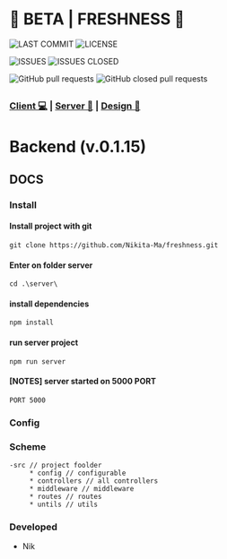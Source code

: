 # 🧨 BETA | FRESHNESS  🎣

![LAST COMMIT](https://img.shields.io/github/last-commit/Nikita-Ma/freshness/dev?style=for-the-badge)
![LICENSE](https://img.shields.io/npm/l/freshness?style=for-the-badge)

![ISSUES](https://img.shields.io/github/issues/NIkita-Ma/freshness?style=for-the-badge)
![ISSUES CLOSED](https://img.shields.io/github/issues-closed/Nikita-Ma/freshness?style=for-the-badge)

![GitHub pull requests](https://img.shields.io/github/issues-pr/Nikita-Ma/freshness?style=for-the-badge)
![GitHub closed pull requests](https://img.shields.io/github/issues-pr-closed-raw/Nikita-Ma/freshness?style=for-the-badge)

## <place on img>

### [Client 💻](https://github.com/Nikita-Ma/freshness/tree/dev/client) | [Server 💾](https://github.com/Nikita-Ma/freshness/tree/dev/server) | [Design 🔮](https://www.figma.com/file/cHbeanptjFKHGKZzJBv1Ko/WEB-PA-PROJECT?node-id=0%3A1&t=c3zXtzdC05NSsEbh-1)

# Backend (v.0.1.15)

## DOCS

### Install

#### Install project with git

`git clone https://github.com/Nikita-Ma/freshness.git
`

#### Enter on folder server

`cd .\server\ `

#### install dependencies

`npm install`

#### run server project

`npm run server`

#### [NOTES] server started on 5000 PORT

`PORT 5000`

### Config

### Scheme
```
-src // project foolder
     * config // configurable
     * controllers // all controllers
     * middleware // middleware
     * routes // routes 
     * untils // utils
```
### Developed

- Nik

